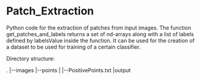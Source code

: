 # Patch_Extraction

Python code for the extraction of patches from input images.
The function get_patches_and_labels returns a set of nd-arrays along with a list of labels defined by labelsValue inside the function.
It can be used for the creation of a dataset to be used for training of a certain classifier.

Directory structure:

.
|--images
|--points
|       |--PositivePoints.txt
|output

